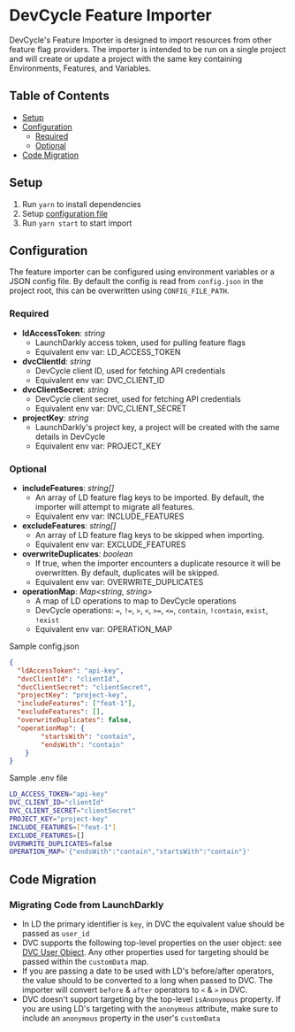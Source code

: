 # DevCycle Feature Importer

DevCycle's Feature Importer is designed to import resources from other feature flag providers. 
The importer is intended to be run on a single project and will create or update a project with the same key containing Environments, Features, and Variables. 

## Table of Contents
- [Setup](#setup)
- [Configuration](#configuration)
  - [Required](#required)
  - [Optional](#optional)
- [Code Migration](#code-migration)

## Setup
1. Run `yarn` to install dependencies
2. Setup [configuration file](#configuration)
3. Run `yarn start` to start import

## Configuration
The feature importer can be configured using environment variables or a JSON config file. 
By default the config is read from `config.json` in the project root, this can be overwritten using `CONFIG_FILE_PATH`.
### Required

- <b>ldAccessToken</b>: <i>string</i>
  - LaunchDarkly access token, used for pulling feature flags
  - Equivalent env var: LD_ACCESS_TOKEN
- <b>dvcClientId</b>: <i>string</i>
  - DevCycle client ID, used for fetching API credentials
  - Equivalent env var: DVC_CLIENT_ID
- <b>dvcClientSecret</b>: <i>string</i>
  - DevCycle client secret, used for fetching API credentials
  - Equivalent env var: DVC_CLIENT_SECRET
- <b>projectKey</b>: <i>string</i>
  - LaunchDarkly's project key, a project will be created with the same details in DevCycle
  - Equivalent env var: PROJECT_KEY

### Optional

- <b>includeFeatures</b>: <i>string[]</i>
  - An array of LD feature flag keys to be imported. By default, the importer will attempt to migrate all features.
  - Equivalent env var: INCLUDE_FEATURES
- <b>excludeFeatures</b>: <i>string[]</i>
  - An array of LD feature flag keys to be skipped when importing.
  - Equivalent env var: EXCLUDE_FEATURES
- <b>overwriteDuplicates</b>: <i>boolean</i>
  - If true, when the importer encounters a duplicate resource it will be overwritten. By default, duplicates will be skipped.
  - Equivalent env var: OVERWRITE_DUPLICATES
- <b>operationMap</b>: <i>Map<string, string></i>
  - A map of LD operations to map to DevCycle operations
  - DevCycle operations: `=`, `!=`, `>`, `<`, `>=`, `<=`, `contain`, `!contain`, `exist`, `!exist`
  - Equivalent env var: OPERATION_MAP

Sample config.json

```json
{
  "ldAccessToken": "api-key",
  "dvcClientId": "clientId",
  "dvcClientSecret": "clientSecret",
  "projectKey": "project-key",
  "includeFeatures": ["feat-1"],
  "excludeFeatures": [],
  "overwriteDuplicates": false,
  "operationMap": {
		"startsWith": "contain",
		"endsWith": "contain"
	}
}
```

Sample .env file

```bash
LD_ACCESS_TOKEN="api-key"
DVC_CLIENT_ID="clientId"
DVC_CLIENT_SECRET="clientSecret"
PROJECT_KEY="project-key"
INCLUDE_FEATURES=["feat-1"]
EXCLUDE_FEATURES=[]
OVERWRITE_DUPLICATES=false
OPERATION_MAP='{"endsWith":"contain","startsWith":"contain"}'
```

## Code Migration
### Migrating Code from LaunchDarkly
- In LD the primary identifier is `key`, in DVC the equivalent value should be passed as `user_id`
- DVC supports the following top-level properties on the user object: see [DVC User Object](https://docs.devcycle.com/docs/sdk/client-side-sdks/javascript#dvc-user-object).
  Any other properties used for targeting should be passed within the `customData` map.
- If you are passing a date to be used with LD's before/after operators, the value should to be converted to a long when passed to DVC. The importer will convert `before` & `after` operators to `<` & `>` in DVC.
- DVC doesn't support targeting by the top-level `isAnonymous` property. If you are using LD's targeting with the `anonymous` attribute, make sure to include an `anonymous` property in the user's `customData`